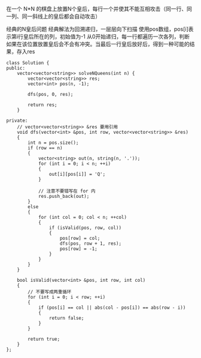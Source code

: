 在一个 N*N 的棋盘上放置N个皇后，每行一个并使其不能互相攻击（同一行、同一列、同一斜线上的皇后都会自动攻击）

经典的N皇后问题 
经典解法为回溯递归，一层层向下扫描 
使用pos数组，pos[i]表示第i行皇后所在的列，初始值为-1 
从0开始递归，每一行都遍历一次各列，判断如果在该位置放置皇后会不会有冲突。当最后一行皇后放好后，得到一种可能的结果，存入res

```
class Solution {
public:
	vector<vector<string>> solveNQueens(int n) {
		vector<vector<string>> res;
		vector<int> pos(n, -1);

		dfs(pos, 0, res);

		return res;
	}

private:
	// vector<vector<string>> &res 要用引用
	void dfs(vector<int> &pos, int row, vector<vector<string>> &res)
	{
		int n = pos.size();
		if (row == n)
		{
			vector<string> out(n, string(n, '.'));
			for (int i = 0; i < n; ++i)
			{
				out[i][pos[i]] = 'Q';
			}

			// 注意不要错写在 for 内
			res.push_back(out);
		}
		else
		{
			for (int col = 0; col < n; ++col)
			{
				if (isValid(pos, row, col))
				{
					pos[row] = col;
					dfs(pos, row + 1, res);
					pos[row] = -1;
				}
			}
		}
	}

	bool isValid(vector<int> &pos, int row, int col)
	{
		// 不要写成两重循环
		for (int i = 0; i < row; ++i)
		{
			if (pos[i] == col || abs(col - pos[i]) == abs(row - i))
			{
				return false;
			}
		}

		return true;
	}
};
```

